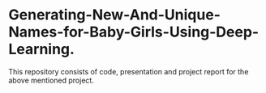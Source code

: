 # Generating-New-And-Unique-Names-for-Baby-Girls-Using-Deep-Learning.<br>
This repository consists of code, presentation and project report for the above mentioned project.
